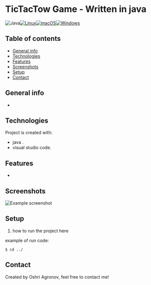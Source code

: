 # TicTacTow Game - Written in java
![Java](https://img.shields.io/badge/java-%23ED8B00.svg?style=for-the-badge&logo=java&logoColor=white)[![Linux](https://svgshare.com/i/Zhy.svg)](https://svgshare.com/i/Zhy.svg)[![macOS](https://svgshare.com/i/ZjP.svg)](https://svgshare.com/i/ZjP.svg)[![Windows](https://svgshare.com/i/ZhY.svg)](https://svgshare.com/i/ZhY.svg)

## Table of contents
* [General info](#general-info)
* [Technologies](#technologies)
* [Features](#features)
* [Screenshots](#screenshots)
* [Setup](#setup)
* [Contact](#contact)

## General info
- 
	
## Technologies
Project is created with:
* java .
* visual studio code.


## Features
- 

## Screenshots
![Example screenshot](./img/?.png)

## Setup
1. how to run the project here

example of run code:
```
$ cd ../
```
## Contact
Created by Oshri Agronov, feel free to contact me!
